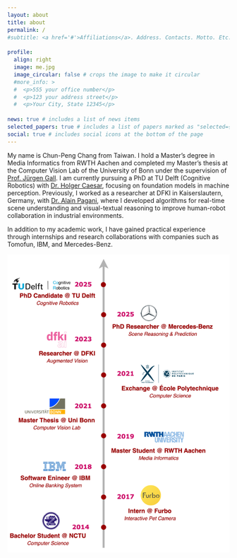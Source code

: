 ```yaml
---
layout: about
title: about
permalink: /
#subtitle: <a href='#'>Affiliations</a>. Address. Contacts. Motto. Etc.

profile:
  align: right
  image: me.jpg
  image_circular: false # crops the image to make it circular
  #more_info: >
  #  <p>555 your office number</p>
  #  <p>123 your address street</p>
  #  <p>Your City, State 12345</p>

news: true # includes a list of news items
selected_papers: true # includes a list of papers marked as "selected={true}"
social: true # includes social icons at the bottom of the page
---
```


My name is Chun-Peng Chang from Taiwan. I hold a Master’s degree in Media Informatics from RWTH Aachen and completed my Master’s thesis at the Computer Vision Lab of the University of Bonn under the supervision of [Prof. Jürgen Gall](https://pages.iai.uni-bonn.de/gall_juergen/). I am currently pursuing a PhD at TU Delft (Cognitive Robotics) with [Dr. Holger Caesar](https://sites.google.com/it-caesar.de/homepage/), focusing on foundation models in machine perception. Previously, I worked as a researcher at DFKI in Kaiserslautern, Germany, with [Dr. Alain Pagani](https://av.dfki.de/members/pagani/), where I developed algorithms for real-time scene understanding and visual-textual reasoning to improve human-robot collaboration in industrial environments.

In addition to my academic work, I have gained practical experience through internships and research collaborations with companies such as Tomofun, IBM, and Mercedes-Benz.


![Timeline of my journey](../assets/img/timeline.svg)